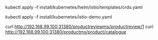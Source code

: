 kubectl apply -f install/kubernetes/helm/istio/templates/crds.yaml

kubectl apply -f install/kubernetes/istio-demo.yaml

curl http://192.168.99.100:31380/productreviewms/productreview/1
curl http://192.168.99.100:31380/productms/product/catalogue